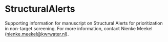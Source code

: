 # StructuralAlerts
Supporting information for manuscript on Structural Alerts for prioritization in non-target screening. For more information, contact Nienke Meekel (nienke.meekel@kwrwater.nl).
